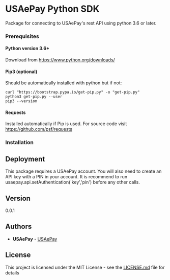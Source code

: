 # USAePay Python SDK

Package for connecting to USAePay's rest API using python 3.6 or later.

### Prerequisites

#### Python version 3.6+
Download from https://www.python.org/downloads/

#### Pip3 (optional)
Should be automatically installed with python but if not:
```
curl "https://bootstrap.pypa.io/get-pip.py" -o "get-pip.py"
python3 get-pip.py --user
pip3 --version
```

#### Requests
Installed automatically if Pip is used.  For source code visit https://github.com/psf/requests

### Installation


## Deployment

This package requires a USAePay account.  You will also need to create an API key with a PIN in your account.  It is recommend to run usaepay.api.setAuthentication('key','pin') before any other calls.

## Version
 
0.0.1

## Authors

* **USAePay** - [USAePay](https://secure.usaepay.com)

## License

This project is licensed under the MIT License - see the [LICENSE.md](LICENSE.md) file for details
